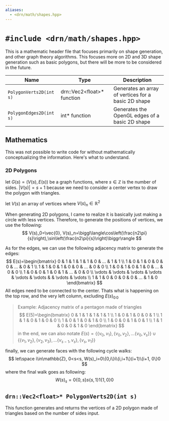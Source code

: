 ```yaml
---
aliases:
  - <drn/math/shapes.hpp>
---
```

# `#include <drn/math/shapes.hpp>`

This is a mathematic header file that focuses primarily on shape generation, and other graph theory algorithms. This focuses more on 2D and 3D shape generation such as basic polygons, but there will be more to be considered in the future.

Name | Type | Description
--|--|--
`PolygonVerts2D(int s)` | drn::Vec2\<float>* function | Generates an array of vertices for a basic 2D shape 
`PolygonEdges2D(int s)` | int* function | Generates the OpenGL edges of a basic 2D shape

## Mathematics
This was not possible to write code for without mathematically conceptualizing the information. Here's what to understand.

### 2D Polygons
let $G(s)=(V(s), E(s))$ be a graph functions, where $s\in\mathbb{Z}$ is the number of sides.
$|V(s)|=s+1$ because we need to consider a center vertex to draw the polygon with triangles.

let $V(s)$ an array of vertices where $V(s)_n\in\mathbb{R}^2$

When generating 2D polygons, I came to realize it is basically just making a circle with less vertices. Therefore, to generate the positions of vertices, we use the following:
$$
V(s)_0=\vec{0}, V(s)_n=\biggl\langle\cos\left(\frac{n2\pi}{s}\right),\sin\left(\frac{n2\pi}{s}\right)\biggr\rangle
$$

As for the edges, we can use the following adjacency matrix to generate the edges:
$$
E(s)=\begin{bmatrix}
0 & 1 & 1 & 1 & 1 & 0 & ... & 1 & 1 \\
1 & 0 & 1 & 0 & 0 & 0 & ... & 0 & 1 \\
1 & 1 & 0 & 1 & 0 & 0 & ... & 0 & 0 \\
1 & 0 & 1 & 0 & 1 & 0 & ... & 0 & 0 \\
1 & 0 & 0 & 1 & 0 & 1 & ... & 0 & 0 \\
\vdots & \vdots & \vdots & \vdots & \vdots & \vdots & & \vdots & \vdots \\
1 & 1 & 0 & 0 & 0 & 0 & ... & 1 & 0 
\end{bmatrix}
$$
All edges need to be connected to the center. Thats what is happening on the top row, and the very left column, excluding $E(s)_{0\,0}$
> Example: Adjacency matrix of a pentagon made of triangles
> $$
E(5)=\begin{bmatrix}
0 & 1 & 1 & 1 & 1 & 1 \\
1 & 0 & 1 & 0 & 0 & 1 \\
1 & 1 & 0 & 1 & 0 & 0 \\
1 & 0 & 1 & 0 & 1 & 0 \\
1 & 0 & 0 & 1 & 0 & 1 \\
1 & 1 & 0 & 0 & 1 & 0
\end{bmatrix}
$$
in the end, we can also notate $E(s)=\{\{v_0, v_1\}, \{v_0, v_2\}, ... \{v_0, v_s\}\} \cup \{\{v_1, v_2\}, \{v_2, v_3\}, ... \{v_{s-1}, v_s\}, \{v_s, v_1\}\}$

finally, we can generate faces with the following cycle walks:
$$
let\space i\in\mathbb{Z}, 0<s<s,
W(s)_i=0\{0,i\}i\{i,i+1\}(i+1)\{i+1, 0\}0
$$
where the final walk goes as following:
$$
W(s)_s=0\{0,s\}s\{s,1\}1\{1,0\}0
$$

## `drn::Vec2<float>* PolygonVerts2D(int s)`
This function generates and returns the vertices of a 2D polygon made of triangles based on the number of sides input.
